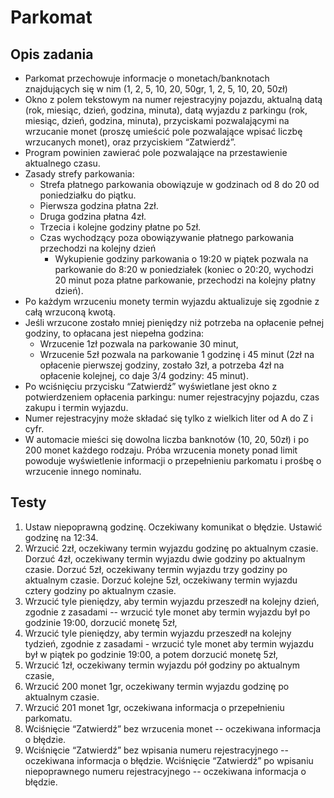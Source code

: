 # Parkomat
## Opis zadania
+ Parkomat przechowuje informacje o monetach/banknotach znajdujących się w
  nim (1, 2, 5, 10, 20, 50gr, 1, 2, 5, 10, 20, 50zł)
+ Okno z polem tekstowym na numer rejestracyjny pojazdu, aktualną datą (rok, miesiąc,
  dzień, godzina, minuta), datą wyjazdu z parkingu (rok, miesiąc, dzień, godzina,
  minuta), przyciskami pozwalającymi na wrzucanie monet (proszę umieścić pole
  pozwalające wpisać liczbę wrzucanych monet), oraz przyciskiem “Zatwierdź”.
+ Program powinien zawierać pole pozwalające na przestawienie aktualnego czasu.
+ Zasady strefy parkowania:
  - Strefa płatnego parkowania obowiązuje w godzinach od 8 do 20 od
    poniedziałku do piątku.
  - Pierwsza godzina płatna 2zł.
  - Druga godzina płatna 4zł.
  - Trzecia i kolejne godziny płatne po 5zł.
  - Czas wychodzący poza obowiązywanie płatnego parkowania przechodzi
    na kolejny dzień
    * Wykupienie godziny parkowania o 19:20 w piątek pozwala na parkowanie do
      8:20 w poniedziałek (koniec o 20:20, wychodzi 20 minut poza płatne
      parkowanie, przechodzi na kolejny płatny dzień).
 + Po każdym wrzuceniu monety termin wyjazdu aktualizuje się zgodnie z
   całą wrzuconą kwotą.
 + Jeśli wrzucone zostało mniej pieniędzy niż potrzeba na opłacenie pełnej godziny,
   to opłacana jest niepełna godzina:
   - Wrzucenie 1zł pozwala na parkowanie 30 minut,
   - Wrzucenie 5zł pozwala na parkowanie 1 godzinę i 45 minut (2zł na opłacenie
     pierwszej godziny, zostało 3zł, a potrzeba 4zł na opłacenie kolejnej, co daje 3/4
     godziny: 45 minut).
 + Po wciśnięciu przycisku “Zatwierdź” wyświetlane jest okno z potwierdzeniem
   opłacenia parkingu: numer rejestracyjny pojazdu, czas zakupu i termin wyjazdu.
 + Numer rejestracyjny może składać się tylko z wielkich liter od A do Z i cyfr.
 + W automacie mieści się dowolna liczba banknotów (10, 20, 50zł) i po 200 monet
   każdego rodzaju. Próba wrzucenia monety ponad limit powoduje wyświetlenie
   informacji o przepełnieniu parkomatu i prośbę o wrzucenie innego nominału.
## Testy
1. Ustaw niepoprawną godzinę. Oczekiwany komunikat o błędzie. Ustawić godzinę
   na 12:34.
2. Wrzucić 2zł, oczekiwany termin wyjazdu godzinę po aktualnym czasie. Dorzuć
   4zł, oczekiwany termin wyjazdu dwie godziny po aktualnym czasie. Dorzuć 5zł,
   oczekiwany termin wyjazdu trzy godziny po aktualnym czasie. Dorzuć kolejne 5zł,
   oczekiwany termin wyjazdu cztery godziny po aktualnym czasie.
3. Wrzucić tyle pieniędzy, aby termin wyjazdu przeszedł na kolejny dzień, zgodnie z
   zasadami -- wrzucić tyle monet aby termin wyjazdu był po godzinie 19:00,
   dorzucić monetę 5zł,
4. Wrzucić tyle pieniędzy, aby termin wyjazdu przeszedł na kolejny tydzień, zgodnie z
   zasadami - wrzucić tyle monet aby termin wyjazdu był w piątek po godzinie 19:00,
   a potem dorzucić monetę 5zł,
5. Wrzucić 1zł, oczekiwany termin wyjazdu pół godziny po aktualnym czasie,
6. Wrzucić 200 monet 1gr, oczekiwany termin wyjazdu godzinę po aktualnym czasie.
7. Wrzucić 201 monet 1gr, oczekiwana informacja o przepełnieniu parkomatu.
8. Wciśnięcie “Zatwierdź” bez wrzucenia monet -- oczekiwana informacja o błędzie.
9. Wciśnięcie “Zatwierdź” bez wpisania numeru rejestracyjnego -- oczekiwana
   informacja o błędzie. Wciśnięcie “Zatwierdź” po wpisaniu niepoprawnego
   numeru rejestracyjnego -- oczekiwana informacja o błędzie.
